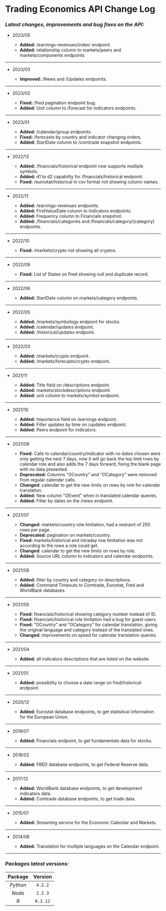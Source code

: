 #  Trading Economics API Change Log


### *Latest changes, improvements and bug fixes on the API:*

+ 2023/05

    + __Added:__ /earnings-revenues/index/ endpoint.
    + __Added:__ relationship column to markets/peers and markets/components endpoints

---

+ 2023/03

    + __Improved:__ /News and /Updates endpoints.

---

+ 2023/02

    + __Fixed:__ /fred pagination endpoint bug.
    + __Added:__ Unit column to /forecast for indicators endpoints.

---

+ 2023/01

    + __Added:__ /calendar/group endpoints.
    + __Fixed:__ /forecasts by country and indicator changing orders.
    + __Added:__ StartDate column to /comtrade snapshot endpoints.

---

+ 2022/12

    + __Added:__ /financials/historical endpoint now supports multiple symbols.
    + __Added:__ d1 to d2 capability for /financials/historical endpoint.
    + __Fixed:__ /eurostat/historical in csv format not showing column names.

---

+ 2022/11

    + __Added:__ /earnings-revenues endpoints.
    + __Added:__ FirstValueDate column to Indicators endpoints.
    + __Added:__ Frequency column to Financials snapshot.
    + __Added:__ /financials/categories and /financials/category/{category} endpoints.

---

+ 2022/10

    + __Fixed:__ /markets/crypto not showing all cryptos.

---

+ 2022/09

    + __Fixed:__ List of States on Fred showing null and duplicate record.

---

+ 2022/06

    + __Added:__ StartDate column on markets/category endpoints.

---

+ 2022/05

    + __Added:__ /markets/symbology endpoint for stocks.
    + __Added:__ /calendar/updates endpoint.
    + __Added:__ /historical/updates endpoint.
  
---

+ 2022/03

    + __Added:__ /markets/crypto endpoint.
    + __Added:__ /markets/forecasts/crypto endpoint.
  
---
+ 2021/11

    + __Added:__ Title field on /descriptions endpoint.
    + __Added:__ markets/stockdescriptions endpoint.
    + __Added:__ unit column to markets/symbol endpoint.
  
---
+ 2021/10

    + __Added:__ Importance field on /earnings endpoint.
    + __Added:__ Filter updates by time on /updates endpoint.
    + __Added:__ Peers endpoint for indicators.
---
+ 2021/09

    + __Fixed:__ Calls to calendar/country/indicator with no dates chosen were only getting the next 7 days, now it will go back the top limit rows by calendar role and also adds the 7 days forward, fixing the blank page with no data presented.
    + __Deprecated:__ Columns "OCountry" and "OCategory" were removed from regular calendar calls.
    + __Changed:__ calendar to get the new limits on rows by role for calendar translation.
    + __Added:__ New column "OEvent" when in translated calendar queries.
    + __Added:__ Filter by dates on the /news endpoint.
---
+ 2021/07

    + __Changed:__ markets/country role limitation, had a restraint of 250 rows per page.
    + __Deprecated:__ pagination on markets/country.
    + __Fixed:__ markets/historical and intraday row limitation was not according to the rows a role could get.
    + __Changed:__ calendar to get the new limits on rows by role.
    + __Added:__ Source URL column to indicators and calendar endpoints.
---
+ 2021/06

    + __Added:__ filter by country and category on descriptions.
    + __Added:__ Command Timeouts to Comtrade, Eurostat, Fred and WorldBank databases.
---
+ 2021/05

    + __Fixed:__ financials/historical showing category number instead of ID.
    + __Fixed:__ financials/historical role limitation had a bug for guest users.
    + __Fixed:__ "OCountry" and "OCategory" for calendar translation, giving the original language and category instead of the translated ones.
    + __Changed:__ improvements on speed for calendar translation queries.
---
+ 2021/04

    + __Added:__ all indicators descriptions that are listed on the website.
---
+ 2021/01

    + __Added:__ possibility to choose a date range on fred/historical endpoint.
---
+ 2020/12

    + __Added:__ Eurostat database endpoints, to get statistical information for the European Union.
---
+ 2019/07

    + __Added:__ Financials endpoint, to get fundamentals data for stocks.
---

+ 2018/02

    + __Added:__ FRED database endpoints, to get Federal Reserve data.
---
+ 2017/12

    + __Added:__ WorldBank database endpoints, to get development indicators data.
    + __Added:__ Comtrade database endpoints, to get trade data.
---
+ 2015/07

    + __Added:__ Streaming service for the Economic Calendar and Markets.
---
+ 2014/08

    + __Added:__ Translation for multiple languages on the Calendar endpoint.
---
### *Packages latest versions:*
Package | Version
:---: |:---:
*Python* |`4.2.2` 
*Node* | `2.2.3`
*R* | `0.2.12`




